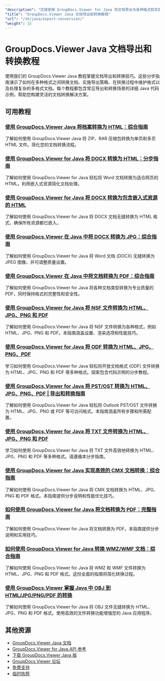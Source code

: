 ```yaml
---
"description": "完成使用 GroupDocs.Viewer for Java 将文档导出为各种格式和实施文档转换策略的教程。"
"title": "GroupDocs.Viewer Java 文档导出和转换教程"
"url": "/zh/java/export-conversion/"
"weight": 15
---
```


# GroupDocs.Viewer Java 文档导出和转换教程

使用我们的 GroupDocs.Viewer Java 教程掌握文档导出和转换技巧。这些分步指南演示了如何在多种格式之间转换文档、实施导出策略、在转换过程中维护格式以及处理复杂的多格式文档。每个教程都包含常见导出和转换场景的详细 Java 代码示例，帮助您构建灵活的文档转换解决方案。

## 可用教程

### [使用 GroupDocs.Viewer Java 将档案转换为 HTML：综合指南](./groupdocs-viewer-java-convert-archives-html/)
了解如何使用 GroupDocs.Viewer Java 将 ZIP、RAR 压缩包转换为单页和多页 HTML 文件。简化您的文档转换流程。

### [使用 GroupDocs.Viewer for Java 将 DOCX 转换为 HTML：分步指南](./convert-docx-to-html-groupdocs-viewer-java/)
了解如何使用 GroupDocs.Viewer for Java 轻松将 Word 文档转换为适合网页的 HTML。利用嵌入式资源简化文档处理。

### [使用 GroupDocs.Viewer for Java 将 DOCX 转换为包含嵌入式资源的 HTML](./render-docx-html-embedded-resources-groupdocs-java/)
了解如何使用 GroupDocs.Viewer for Java 将 DOCX 文档无缝转换为 HTML 格式，确保所有资源都已嵌入。

### [使用 GroupDocs.Viewer 在 Java 中将 DOCX 转换为 JPG：综合指南](./convert-docx-jpg-groupdocs-viewer-java/)
了解如何使用 GroupDocs.Viewer for Java 将 Word 文档 (DOCX) 无缝转换为 JPEG 图像，并可调整质量设置。

### [使用 GroupDocs.Viewer 在 Java 中将文档转换为 PDF：综合指南](./convert-documents-pdf-java-groupdocs-viewer/)
了解如何使用 GroupDocs.Viewer for Java 将各种文档类型转换为专业质量的 PDF，同时保持格式的完整性和安全性。

### [使用 GroupDocs.Viewer for Java 将 NSF 文件转换为 HTML、JPG、PNG 和 PDF](./convert-nsf-files-groupdocs-viewer-java/)
了解如何使用 GroupDocs.Viewer for Java 将 NSF 文件转换为各种格式，例如 HTML、JPG、PNG 和 PDF。本指南涵盖设置、渲染选项和性能技巧。

### [使用 GroupDocs.Viewer for Java 将 ODF 转换为 HTML、JPG、PNG、PDF](./convert-odf-documents-groupdocs-viewer-java/)
学习如何使用 GroupDocs.Viewer for Java 轻松将开放文档格式 (ODF) 文件转换为 HTML、JPG、PNG 和 PDF 等多种格式。探索包含代码示例的分步教程。

### [使用 GroupDocs.Viewer for Java 将 PST/OST 转换为 HTML、JPG、PNG、PDF | 导出和转换指南](./convert-pst-ost-groupdocs-viewer-java/)
了解如何使用 GroupDocs.Viewer for Java 轻松将 Outlook PST/OST 文件转换为 HTML、JPG、PNG 或 PDF 等可访问格式。本指南涵盖所有步骤和所需配置。

### [使用 GroupDocs.Viewer for Java 将 TXT 文件转换为 HTML、JPG、PNG 和 PDF](./groupdocs-viewer-java-txt-conversion-guide/)
学习如何使用 GroupDocs.Viewer for Java 将 TXT 文件高效地转换为 HTML、JPG、PNG 和 PDF 等多种格式。请遵循本分步指南。

### [使用 GroupDocs.Viewer for Java 实现高效的 CMX 文档转换：综合指南](./mastering-cmx-document-conversion-groupdocs-viewer-java/)
了解如何使用 GroupDocs.Viewer for Java 将 CMX 文档转换为 HTML、JPG、PNG 和 PDF 格式。本指南提供分步说明和性能优化技巧。

### [如何使用 GroupDocs.Viewer for Java 将文档转换为 PDF：完整指南](./convert-documents-pdf-groupdocs-viewer-java/)
了解如何使用 GroupDocs.Viewer for Java 将文档转换为 PDF。本指南提供分步说明和实用技巧。

### [如何使用 GroupDocs Viewer for Java 转换 WMZ/WMF 文档：综合指南](./convert-wmz-wmf-groupdocs-viewer-java/)
了解如何使用 GroupDocs.Viewer for Java 将 WMZ 和 WMF 文件转换为 HTML、JPG、PNG 和 PDF 格式。这份全面的指南将简化转换过程。

### [使用 GroupDocs.Viewer 掌握 Java 中 OBJ 到 HTML/JPG/PNG/PDF 的转换](./master-obj-conversion-java-html-jpg-png-pdf/)
了解如何使用 GroupDocs.Viewer for Java 将 OBJ 文件无缝转换为 HTML、JPG、PNG 和 PDF 格式。使用高效的文件转换功能增强您的 Java 应用程序。

## 其他资源

- [GroupDocs.Viewer Java 文档](https://docs.groupdocs.com/viewer/java/)
- [GroupDocs.Viewer for Java API 参考](https://reference.groupdocs.com/viewer/java/)
- [下载 GroupDocs.Viewer Java 版](https://releases.groupdocs.com/viewer/java/)
- [GroupDocs.Viewer 论坛](https://forum.groupdocs.com/c/viewer/9)
- [免费支持](https://forum.groupdocs.com/)
- [临时执照](https://purchase.groupdocs.com/temporary-license/)
